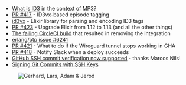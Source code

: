- [What is ID3](https://en.wikipedia.org/wiki/ID3) in the context of MP3?
- [PR #417](https://github.com/thechangelog/changelog.com/pull/417) - ID3vx-based episode tagging
- [id3vx](https://github.com/lawik/id3vx) - Elixir library for parsing and encoding ID3 tags
- [PR #423](https://github.com/thechangelog/changelog.com/pull/423) - Upgrade Elixir from 1.12 to 1.13 (and all the other things)
- [The failing CircleCI build](https://app.circleci.com/pipelines/github/thechangelog/changelog.com/843/workflows/018c44b5-1a76-4c28-9c6c-aad874595e03/jobs/5634) that resulted in removing the integration
- [erlang/otp issue #6241](https://github.com/erlang/otp/issues/6241)
- [PR #421](https://github.com/thechangelog/changelog.com/pull/421) - What to do if the Wireguard tunnel stops working in GHA
- [PR #418](https://github.com/thechangelog/changelog.com/pull/418) - Notify Slack when a deploy succeeds
- [GitHub SSH commit verification now supported](https://github.blog/changelog/2022-08-23-ssh-commit-verification-now-supported/) - thanks Marcos Nils!
- [Signing Git Commits with SSH Keys](https://blog.dbrgn.ch/2021/11/16/git-ssh-signatures/)

<figure class="richtext-figure richtext-figure--full">
  <img src="https://changelog-assets.s3.amazonaws.com/shipit/shipit-70--kaizen7.jpg" alt="Gerhard, Lars, Adam & Jerod" loading="lazy">
</figure>